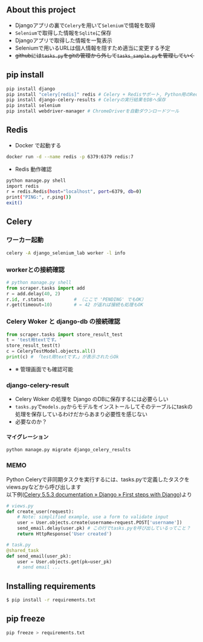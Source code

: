 ## About this project
- Djangoアプリの裏で`Celery`を用いて`Selenium`で情報を取得
- `Selenium`で取得した情報を`Sqlite`に保存
- Djangoアプリで取得した情報を一覧表示
- Seleniumで用いるURLは個人情報を隠すため適当に変更する予定
- ~~githubには`tasks.py`をgitの管理から外して`tasks_sample.py`を管理していく~~

## pip install
```bash
pip install django
pip install "celery[redis]" redis # Celery + Redisサポート, Python用のRedisクライアント
pip install django-celery-results # Celeryの実行結果をDBへ保存
pip install selenium 
pip install webdriver-manager # ChromeDriverを自動ダウンロードツール
```

## Redis
- Docker で起動する
```bash
docker run -d --name redis -p 6379:6379 redis:7
```
- Redis 動作確認
```bash
python manage.py shell
import redis
r = redis.Redis(host="localhost", port=6379, db=0)
print("PING:", r.ping())
exit()
```


## Celery
### ワーカー起動
```bash
celery -A django_selenium_lab worker -l info
```

### workerとの接続確認
```python
# python manage.py shell
from scraper.tasks import add
r = add.delay(40, 2)
r.id, r.status           # （ここで 'PENDING' でもOK）
r.get(timeout=10)        # ← 42 が返れば接続も処理もOK
```

### Celery Woker と django-db の接続確認
```python
from scraper.tasks import store_result_test
t = 'test用textです。'
store_result_test(t)
c = CeleryTestModel.objects.all()
print(c) # 「test用textです。」が表示されたらOk
```
- ※ 管理画面でも確認可能

### django-celery-result
- Celery Woker の処理を Django のDBに保存するには必要らしい 
- `tasks.py`で`models.py`からモデルをインストールしてそのテーブルにtaskの処理を保存しているわけだからあまり必要性を感じない
- 必要なのか？
#### マイグレーション
```python
python manage.py migrate django_celery_results
```


### MEMO
Python Celeryで非同期タスクを実行するには、tasks.pyで定義したタスクをviews.pyなどから呼び出します<br>
以下例([Celery 5.5.3 documentation » Django » First steps with Django](https://docs.celeryq.dev/en/v5.5.3/django/first-steps-with-django.html))より
```python
# views.py
def create_user(request):
    # Note: simplified example, use a form to validate input
    user = User.objects.create(username=request.POST['username'])
    send_email.delay(user.pk) # この行でtasks.pyを呼び出しているってこと？
    return HttpResponse('User created')

# task.py
@shared_task
def send_email(user_pk):
    user = User.objects.get(pk=user_pk)
    # send email ...
```


## Installing requirements
```bash
$ pip install -r requirements.txt
```
## pip freeze
```bash
pip freeze > requirements.txt
```